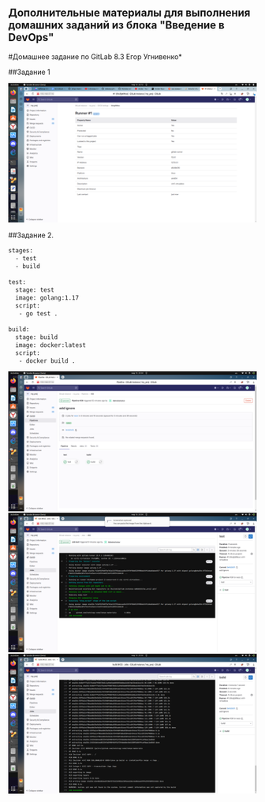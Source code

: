 ## Дополнительные материалы для выполнения домашних заданий из блока "Введение в DevOps"


#Домашнее задание по GitLab 8.3 Егор Угнивенко*

##Задание 1

![runner param screen](https://github.com/ugegkonst/gitlab/blob/ca60f9657ea935967302cfcae1b61f65e64a0c7e/img/Screenshot%20from%202023-03-13%2022-12-30.png)


##Задание 2.
```YAML:
stages:
  - test
  - build

test:
  stage: test
  image: golang:1.17
  script: 
   - go test .

build:
  stage: build
  image: docker:latest
  script:
   - docker build .
```

![jobs screen](https://github.com/ugegkonst/gitlab/blob/b0fd57e195868bf54f16c2a5b66a54657d3d8529/img/Screenshot%20from%202023-03-15%2023-54-07.png)
![job 1 in details](https://github.com/ugegkonst/gitlab/blob/b0fd57e195868bf54f16c2a5b66a54657d3d8529/img/Screenshot%20from%202023-03-15%2023-54-13.png)
![job2](https://github.com/ugegkonst/gitlab/blob/b0fd57e195868bf54f16c2a5b66a54657d3d8529/img/Screenshot%20from%202023-03-15%2023-55-18.png)



